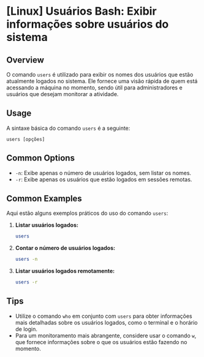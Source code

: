 # [Linux] Usuários Bash: Exibir informações sobre usuários do sistema

## Overview
O comando `users` é utilizado para exibir os nomes dos usuários que estão atualmente logados no sistema. Ele fornece uma visão rápida de quem está acessando a máquina no momento, sendo útil para administradores e usuários que desejam monitorar a atividade.

## Usage
A sintaxe básica do comando `users` é a seguinte:

```
users [opções]
```

## Common Options
- `-n`: Exibe apenas o número de usuários logados, sem listar os nomes.
- `-r`: Exibe apenas os usuários que estão logados em sessões remotas.

## Common Examples
Aqui estão alguns exemplos práticos do uso do comando `users`:

1. **Listar usuários logados:**
   ```bash
   users
   ```

2. **Contar o número de usuários logados:**
   ```bash
   users -n
   ```

3. **Listar usuários logados remotamente:**
   ```bash
   users -r
   ```

## Tips
- Utilize o comando `who` em conjunto com `users` para obter informações mais detalhadas sobre os usuários logados, como o terminal e o horário de login.
- Para um monitoramento mais abrangente, considere usar o comando `w`, que fornece informações sobre o que os usuários estão fazendo no momento.